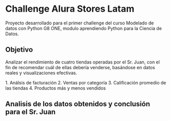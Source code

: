<h1>Challenge Alura Stores Latam</h1>
<p>Proyecto desarrollado para el primer challenge del curso Modelado de datos con Python G8 ONE, modulo aprendiendo Python para la Ciencia de Datos.</p>
<h2>Objetivo</h2>
<p>Analizar el rendimiento de cuatro tiendas operadas por el Sr. Juan, con el fin de recomendar cuál de ellas debería venderse, basándose en datos reales y visualizaciones efectivas.</p>
1. Análsis de facturación
2. Ventas por categoría
3. Calificación promedio de las tiendas
4. Productos más y menos vendidos

<h2> Analisis de los datos obtenidos y conclusión para el Sr. Juan </h2>
